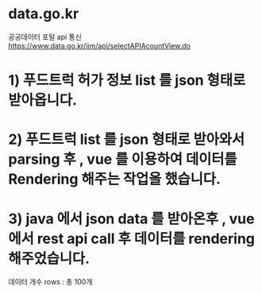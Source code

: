 # data.go.kr
공공데이터 포털 api 통신
https://www.data.go.kr/iim/api/selectAPIAcountView.do
# 1) 푸드트럭 허가 정보 list 를 json 형태로 받아옵니다.
# 2) 푸드트럭 list 를 json 형태로 받아와서 parsing 후 , vue 를 이용하여 데이터를 Rendering 해주는 작업을 했습니다.
# 3) java 에서 json data 를 받아온후 , vue에서 rest api call 후 데이터를 rendering 해주었습니다. 
데이터 개수 rows : 총 100개 
